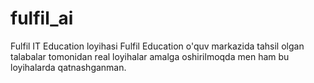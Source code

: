 # fulfil_ai
Fulfil IT Education loyihasi
Fulfil Education o'quv markazida tahsil olgan talabalar tomonidan real loyihalar amalga oshirilmoqda men ham bu loyihalarda qatnashganman.
